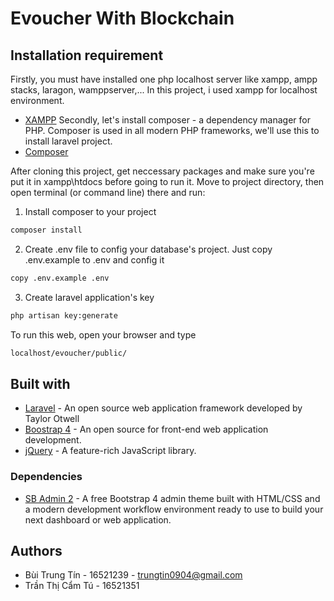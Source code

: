 # Evoucher With Blockchain

## Installation requirement

Firstly, you must have installed one php localhost server like xampp, ampp stacks, laragon, wamppserver,... In this project, i used xampp for localhost environment.
- [XAMPP](https://www.apachefriends.org/index.html)
Secondly, let's install composer - a dependency manager for PHP. Composer is used in all modern PHP frameworks, we'll use this to install laravel project.
- [Composer](https://getcomposer.org/doc/01-basic-usage.md)

After cloning this project, get neccessary packages and make sure you're put it in xampp\htdocs before going to run it.
Move to project directory, then open terminal (or command line) there and run:
1. Install composer to your project
```bash
composer install
```
2. Create .env file to config your database's project. Just copy .env.example to .env and config it
```bash
copy .env.example .env
```
3. Create laravel application's key
```bash
php artisan key:generate
```
To run this web, open your browser and type
```bash
localhost/evoucher/public/
```

## Built with

- [Laravel](https://laravel.com/) - An open source web application framework developed by Taylor Otwell
- [Boostrap 4](https://getbootstrap.com/) - An open source for front-end web application development.
- [jQuery](https://jquery.com/) - A feature-rich JavaScript library.

### Dependencies

- [SB Admin 2](https://startbootstrap.com/themes/sb-admin-2/) - A free Bootstrap 4 admin theme built with HTML/CSS and a modern development workflow environment ready to use to build your next dashboard or web application.

## Authors

- Bùi Trung Tín - 16521239 - trungtin0904@gmail.com
- Trần Thị Cẩm Tú - 16521351
